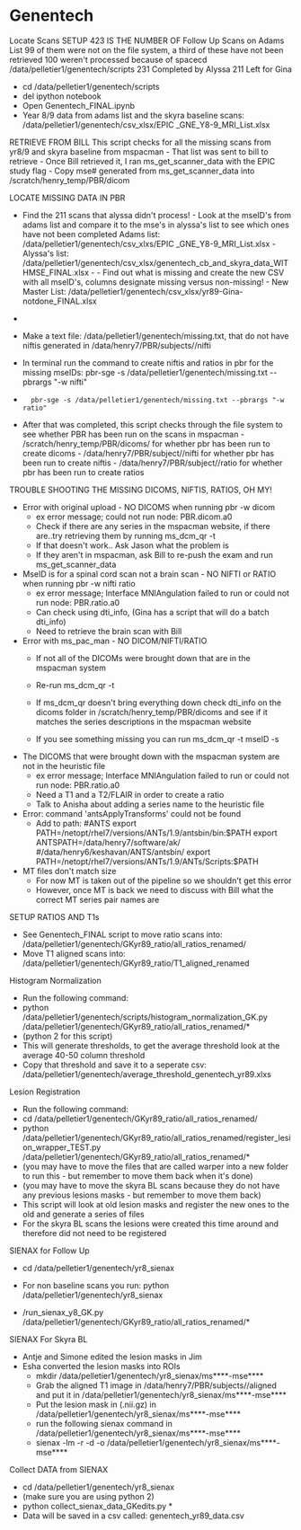 # Genentech

Locate Scans
SETUP
423 IS THE NUMBER OF Follow Up Scans on Adams List
99 of them were not on the file system, a third of these have not been retrieved
100 weren't processed because of spacecd /data/pelletier1/genentech/scripts
231 Completed by Alyssa
211 Left for Gina

-  cd /data/pelletier1/genentech/scripts
- del ipython notebook
- Open Genentech_FINAL.ipynb
- Year 8/9 data from adams list and the skyra baseline scans:
                         /data/pelletier1/genentech/csv_xlsx/EPIC _GNE_Y8-9_MRI_List.xlsx

RETRIEVE FROM BILL
 This script checks for all the missing scans from yr8/9 and skyra baseline from mspacman
    - That list was sent to bill to retrieve
    - Once Bill retrieved it, I ran ms_get_scanner_data with the EPIC study flag
    - Copy mse# generated from ms_get_scanner_data into /scratch/henry_temp/PBR/dicom

LOCATE MISSING DATA IN PBR
- Find the 211 scans that alyssa didn't process!
        - Look at the mseID's from adams list and compare it to the mse's in alyssa's list to see which ones have not been completed
           Adams list:  /data/pelletier1/genentech/csv_xlxs/EPIC _GNE_Y8-9_MRI_List.xlsx
        -            Alyssa's list: /data/pelletier1/genentech/csv_xlsx/genentech_cb_and_skyra_data_WITHMSE_FINAL.xlsx
        -
        - Find out what is missing and create the new CSV with all mseID's, columns designate missing versus non-missing!
        -            New Master List: /data/pelletier1/genentech/csv_xlsx/yr89-Gina-notdone_FINAL.xlsx
-
- Make a text file: /data/pelletier1/genentech/missing.txt, that do not have niftis generated in /data/henry7/PBR/subjects/<mse>/nifti

- In terminal run the command to create niftis and ratios in pbr for the missing mseIDs:
      pbr-sge -s /data/pelletier1/genentech/missing.txt --pbrargs "-w nifti"
-       pbr-sge -s /data/pelletier1/genentech/missing.txt --pbrargs "-w ratio"

- After that was completed, this script checks through the file system to see whether PBR has been run on the scans in mspacman
        - /scratch/henry_temp/PBR/dicoms/<mse> for whether pbr has been run to create dicoms
        - /data/henry7/PBR/subject/<mse>/nifti for whether pbr has been run to create niftis
        - /data/henry7/PBR/subject/<mse>/ratio for whether pbr has been run to create ratios

TROUBLE SHOOTING THE MISSING DICOMS, NIFTIS, RATIOS, OH MY!
- Error with original upload - NO DICOMS when running pbr -w dicom
    - ex error message; could not run node: PBR.dicom.a0
    - Check if there are any series in the mspacman website, if there are..try retrieving them by running ms_dcm_qr -t
    - If that doesn't work.. Ask Jason what the problem is
    - If they aren't in mspacman, ask Bill to re-push the exam and run ms_get_scanner_data
- MseID is for a spinal cord scan not a brain scan - NO NIFTI or RATIO when running pbr -w nifti ratio
    - ex error message; Interface MNIAngulation failed to run or could not run node: PBR.ratio.a0
    - Can check using dti_info, (Gina has a script that will do a batch dti_info)
    - Need to retrieve the brain scan with Bill
- Error with ms_pac_man - NO DICOM/NIFTI/RATIO
    - If not all of the DICOMs were brought down that are in the mspacman system
    - Re-run ms_dcm_qr -t

    - If ms_dcm_qr doesn't bring everything down check dti_info on the dicoms folder in /scratch/henry_temp/PBR/dicoms and see if it matches the series descriptions in the mspacman website
    - If you see something missing you can run ms_dcm_qr -t mseID -s <specific series you want>
- The DICOMS that were brought down with the mspacman system are not in the heuristic file
    - ex error message; Interface MNIAngulation failed to run or could not run node: PBR.ratio.a0
    - Need a T1 and a T2/FLAIR in order to create a ratio
    - Talk to Anisha about adding a series name to the heuristic file
-  Error: command 'antsApplyTransforms' could not be found
    - Add to path:
#ANTS
export PATH=/netopt/rhel7/versions/ANTs/1.9/antsbin/bin:$PATH
export ANTSPATH=/data/henry7/software/ak/ #/data/henry6/keshavan/ANTS/antsbin/
export PATH=/netopt/rhel7/versions/ANTs/1.9/ANTs/Scripts:$PATH
- MT files don't match size
    - For now MT is taken out of the pipeline so we shouldn't get this error
    - However, once MT is back we need to discuss with Bill what the correct MT series pair names are

SETUP RATIOS AND T1s

- See Genentech_FINAL script to move ratio scans into: /data/pelletier1/genentech/GKyr89_ratio/all_ratios_renamed/
- Move T1 aligned scans into: /data/pelletier1/genentech/GKyr89_ratio/T1_aligned_renamed

Histogram Normalization

- Run the following command:
- python /data/pelletier1/genentech/scripts/histogram_normalization_GK.py /data/pelletier1/genentech/GKyr89_ratio/all_ratios_renamed/*
- (python 2 for this script)
- This will generate thresholds, to get the average threshold look at the average 40-50 column threshold
- Copy that threshold and save it to a seperate csv: /data/pelletier1/genentech/average_threshold_genentech_yr89.xlxs

Lesion Registration

- Run the following command:
- cd /data/pelletier1/genentech/GKyr89_ratio/all_ratios_renamed/
- python /data/pelletier1/genentech/GKyr89_ratio/all_ratios_renamed/register_lesion_wrapper_TEST.py /data/pelletier1/genentech/GKyr89_ratio/all_ratios_renamed/*
- (you may have to move the files that are called warper into a new folder to run this - but remember to move them back when it's done)
- (you may have to move the skyra BL scans because they do not have any previous lesions masks - but remember to move them back)
- This script will look at old lesion masks and register the new ones to the old and generate a series of files
- For the skyra BL scans the lesions were created this time around and therefore did not need to be registered

SIENAX for Follow Up

- cd /data/pelletier1/genentech/yr8_sienax

- For non baseline scans you run: python /data/pelletier1/genentech/yr8_sienax
- /run_sienax_y8_GK.py /data/pelletier1/genentech/GKyr89_ratio/all_ratios_renamed/*

SIENAX For Skyra BL

- Antje and Simone edited the lesion masks in Jim
- Esha converted the lesion masks into ROIs
    - mkdir /data/pelletier1/genentech/yr8_sienax/ms****-mse****
    - Grab the aligned T1 image in /data/henry7/PBR/subjects/<mse>/aligned and put it in /data/pelletier1/genentech/yr8_sienax/ms****-mse****
    - Put the lesion mask in (.nii.gz)  in /data/pelletier1/genentech/yr8_sienax/ms****-mse****
    - run the following sienax command in /data/pelletier1/genentech/yr8_sienax/ms****-mse****
    - sienax <T1 brain> -lm <lesion mask ROI> -r -d -o  /data/pelletier1/genentech/yr8_sienax/ms****-mse****

Collect DATA from SIENAX

- cd /data/pelletier1/genentech/yr8_sienax
- (make sure you are using python 2)
- python collect_sienax_data_GKedits.py *
- Data will be saved in a csv called: genentech_yr89_data.csv
